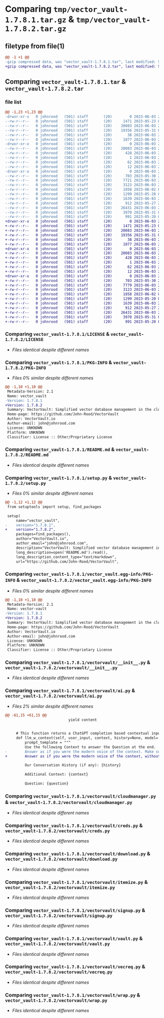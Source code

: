 # Comparing `tmp/vector_vault-1.7.8.1.tar.gz` & `tmp/vector_vault-1.7.8.2.tar.gz`

## filetype from file(1)

```diff
@@ -1 +1 @@
-gzip compressed data, was "vector_vault-1.7.8.1.tar", last modified: Sat Jun  3 22:34:58 2023, max compression
+gzip compressed data, was "vector_vault-1.7.8.2.tar", last modified: Sat Jun  3 22:37:52 2023, max compression
```

## Comparing `vector_vault-1.7.8.1.tar` & `vector_vault-1.7.8.2.tar`

### file list

```diff
@@ -1,23 +1,23 @@
-drwxr-xr-x   0 johnrood   (501) staff       (20)        0 2023-06-03 22:34:58.818089 vector_vault-1.7.8.1/
--rw-r--r--   0 johnrood   (501) staff       (20)     1471 2023-05-23 07:06:02.000000 vector_vault-1.7.8.1/LICENSE
--rw-r--r--   0 johnrood   (501) staff       (20)    20083 2023-06-03 22:34:58.817934 vector_vault-1.7.8.1/PKG-INFO
--rw-r--r--   0 johnrood   (501) staff       (20)    19356 2023-05-31 07:01:35.000000 vector_vault-1.7.8.1/README.md
--rw-r--r--   0 johnrood   (501) staff       (20)       38 2023-06-03 22:34:58.818124 vector_vault-1.7.8.1/setup.cfg
--rw-r--r--   0 johnrood   (501) staff       (20)     1077 2023-06-03 22:34:55.000000 vector_vault-1.7.8.1/setup.py
-drwxr-xr-x   0 johnrood   (501) staff       (20)        0 2023-06-03 22:34:58.815019 vector_vault-1.7.8.1/vector_vault.egg-info/
--rw-r--r--   0 johnrood   (501) staff       (20)    20083 2023-06-03 22:34:58.000000 vector_vault-1.7.8.1/vector_vault.egg-info/PKG-INFO
--rw-r--r--   0 johnrood   (501) staff       (20)      428 2023-06-03 22:34:58.000000 vector_vault-1.7.8.1/vector_vault.egg-info/SOURCES.txt
--rw-r--r--   0 johnrood   (501) staff       (20)        1 2023-06-03 22:34:58.000000 vector_vault-1.7.8.1/vector_vault.egg-info/dependency_links.txt
--rw-r--r--   0 johnrood   (501) staff       (20)       62 2023-06-03 22:34:58.000000 vector_vault-1.7.8.1/vector_vault.egg-info/requires.txt
--rw-r--r--   0 johnrood   (501) staff       (20)       12 2023-06-03 22:34:58.000000 vector_vault-1.7.8.1/vector_vault.egg-info/top_level.txt
-drwxr-xr-x   0 johnrood   (501) staff       (20)        0 2023-06-03 22:34:58.817565 vector_vault-1.7.8.1/vectorvault/
--rw-r--r--   0 johnrood   (501) staff       (20)      703 2023-05-30 23:38:32.000000 vector_vault-1.7.8.1/vectorvault/__init__.py
--rw-r--r--   0 johnrood   (501) staff       (20)     7721 2023-06-03 22:34:43.000000 vector_vault-1.7.8.1/vectorvault/ai.py
--rw-r--r--   0 johnrood   (501) staff       (20)     3123 2023-06-03 21:45:10.000000 vector_vault-1.7.8.1/vectorvault/cloudmanager.py
--rw-r--r--   0 johnrood   (501) staff       (20)     1858 2023-06-02 08:00:20.000000 vector_vault-1.7.8.1/vectorvault/creds.py
--rw-r--r--   0 johnrood   (501) staff       (20)     1299 2023-05-20 06:06:51.000000 vector_vault-1.7.8.1/vectorvault/download.py
--rw-r--r--   0 johnrood   (501) staff       (20)     1639 2023-06-03 21:45:08.000000 vector_vault-1.7.8.1/vectorvault/itemize.py
--rw-r--r--   0 johnrood   (501) staff       (20)      912 2023-05-27 23:34:48.000000 vector_vault-1.7.8.1/vectorvault/signup.py
--rw-r--r--   0 johnrood   (501) staff       (20)    26431 2023-06-03 21:45:19.000000 vector_vault-1.7.8.1/vectorvault/vault.py
--rw-r--r--   0 johnrood   (501) staff       (20)     3970 2023-05-31 06:48:55.000000 vector_vault-1.7.8.1/vectorvault/vecreq.py
--rw-r--r--   0 johnrood   (501) staff       (20)      991 2023-05-20 06:06:45.000000 vector_vault-1.7.8.1/vectorvault/wrap.py
+drwxr-xr-x   0 johnrood   (501) staff       (20)        0 2023-06-03 22:37:52.065369 vector_vault-1.7.8.2/
+-rw-r--r--   0 johnrood   (501) staff       (20)     1471 2023-05-23 07:06:02.000000 vector_vault-1.7.8.2/LICENSE
+-rw-r--r--   0 johnrood   (501) staff       (20)    20083 2023-06-03 22:37:52.065209 vector_vault-1.7.8.2/PKG-INFO
+-rw-r--r--   0 johnrood   (501) staff       (20)    19356 2023-05-31 07:01:35.000000 vector_vault-1.7.8.2/README.md
+-rw-r--r--   0 johnrood   (501) staff       (20)       38 2023-06-03 22:37:52.065412 vector_vault-1.7.8.2/setup.cfg
+-rw-r--r--   0 johnrood   (501) staff       (20)     1077 2023-06-03 22:37:45.000000 vector_vault-1.7.8.2/setup.py
+drwxr-xr-x   0 johnrood   (501) staff       (20)        0 2023-06-03 22:37:52.062211 vector_vault-1.7.8.2/vector_vault.egg-info/
+-rw-r--r--   0 johnrood   (501) staff       (20)    20083 2023-06-03 22:37:52.000000 vector_vault-1.7.8.2/vector_vault.egg-info/PKG-INFO
+-rw-r--r--   0 johnrood   (501) staff       (20)      428 2023-06-03 22:37:52.000000 vector_vault-1.7.8.2/vector_vault.egg-info/SOURCES.txt
+-rw-r--r--   0 johnrood   (501) staff       (20)        1 2023-06-03 22:37:52.000000 vector_vault-1.7.8.2/vector_vault.egg-info/dependency_links.txt
+-rw-r--r--   0 johnrood   (501) staff       (20)       62 2023-06-03 22:37:52.000000 vector_vault-1.7.8.2/vector_vault.egg-info/requires.txt
+-rw-r--r--   0 johnrood   (501) staff       (20)       12 2023-06-03 22:37:52.000000 vector_vault-1.7.8.2/vector_vault.egg-info/top_level.txt
+drwxr-xr-x   0 johnrood   (501) staff       (20)        0 2023-06-03 22:37:52.064889 vector_vault-1.7.8.2/vectorvault/
+-rw-r--r--   0 johnrood   (501) staff       (20)      703 2023-05-30 23:38:32.000000 vector_vault-1.7.8.2/vectorvault/__init__.py
+-rw-r--r--   0 johnrood   (501) staff       (20)     7779 2023-06-03 22:37:39.000000 vector_vault-1.7.8.2/vectorvault/ai.py
+-rw-r--r--   0 johnrood   (501) staff       (20)     3123 2023-06-03 21:45:10.000000 vector_vault-1.7.8.2/vectorvault/cloudmanager.py
+-rw-r--r--   0 johnrood   (501) staff       (20)     1858 2023-06-02 08:00:20.000000 vector_vault-1.7.8.2/vectorvault/creds.py
+-rw-r--r--   0 johnrood   (501) staff       (20)     1299 2023-05-20 06:06:51.000000 vector_vault-1.7.8.2/vectorvault/download.py
+-rw-r--r--   0 johnrood   (501) staff       (20)     1639 2023-06-03 21:45:08.000000 vector_vault-1.7.8.2/vectorvault/itemize.py
+-rw-r--r--   0 johnrood   (501) staff       (20)      912 2023-05-27 23:34:48.000000 vector_vault-1.7.8.2/vectorvault/signup.py
+-rw-r--r--   0 johnrood   (501) staff       (20)    26431 2023-06-03 21:45:19.000000 vector_vault-1.7.8.2/vectorvault/vault.py
+-rw-r--r--   0 johnrood   (501) staff       (20)     3970 2023-05-31 06:48:55.000000 vector_vault-1.7.8.2/vectorvault/vecreq.py
+-rw-r--r--   0 johnrood   (501) staff       (20)      991 2023-05-20 06:06:45.000000 vector_vault-1.7.8.2/vectorvault/wrap.py
```

### Comparing `vector_vault-1.7.8.1/LICENSE` & `vector_vault-1.7.8.2/LICENSE`

 * *Files identical despite different names*

### Comparing `vector_vault-1.7.8.1/PKG-INFO` & `vector_vault-1.7.8.2/PKG-INFO`

 * *Files 0% similar despite different names*

```diff
@@ -1,10 +1,10 @@
 Metadata-Version: 2.1
 Name: vector_vault
-Version: 1.7.8.1
+Version: 1.7.8.2
 Summary: VectorVault: Simplified vector database management in the cloud for machine learning and generative ai workflows
 Home-page: https://github.com/John-Rood/VectorVault
 Author: VectorVault.io
 Author-email: john@johnrood.com
 License: UNKNOWN
 Platform: UNKNOWN
 Classifier: License :: Other/Proprietary License
```

### Comparing `vector_vault-1.7.8.1/README.md` & `vector_vault-1.7.8.2/README.md`

 * *Files identical despite different names*

### Comparing `vector_vault-1.7.8.1/setup.py` & `vector_vault-1.7.8.2/setup.py`

 * *Files 0% similar despite different names*

```diff
@@ -1,12 +1,12 @@
 from setuptools import setup, find_packages
 
 setup(
     name="vector_vault",
-    version="1.7.8.1",
+    version="1.7.8.2",
     packages=find_packages(),
     author="VectorVault.io",
     author_email="john@johnrood.com",
     description="VectorVault: Simplified vector database management in the cloud for machine learning and generative ai workflows",
     long_description=open('README.md').read(),
     long_description_content_type="text/markdown",
     url="https://github.com/John-Rood/VectorVault",
```

### Comparing `vector_vault-1.7.8.1/vector_vault.egg-info/PKG-INFO` & `vector_vault-1.7.8.2/vector_vault.egg-info/PKG-INFO`

 * *Files 0% similar despite different names*

```diff
@@ -1,10 +1,10 @@
 Metadata-Version: 2.1
 Name: vector-vault
-Version: 1.7.8.1
+Version: 1.7.8.2
 Summary: VectorVault: Simplified vector database management in the cloud for machine learning and generative ai workflows
 Home-page: https://github.com/John-Rood/VectorVault
 Author: VectorVault.io
 Author-email: john@johnrood.com
 License: UNKNOWN
 Platform: UNKNOWN
 Classifier: License :: Other/Proprietary License
```

### Comparing `vector_vault-1.7.8.1/vectorvault/__init__.py` & `vector_vault-1.7.8.2/vectorvault/__init__.py`

 * *Files identical despite different names*

### Comparing `vector_vault-1.7.8.1/vectorvault/ai.py` & `vector_vault-1.7.8.2/vectorvault/ai.py`

 * *Files 2% similar despite different names*

```diff
@@ -61,15 +61,15 @@
                             yield content
                         
                     
     # This function returns a ChatGPT completion based contextual input
     def llm_w_context(self, user_input, context, history=None, model='gpt-3.5-turbo', stream=False):
         prompt_template = """
         Use the following Context to answer the Question at the end. 
-        Answer as if you were the modern voice of the context. Make sure to not just repeat what is referenced. Don't preface, and don't give any warnings at the end.
+        Answer as if you were the modern voice of the context, without mentioning or implying that your response is based on it. Make sure to not just repeat what is referenced. Don't preface or give any warnings at the end.
 
         Our Conversation History (if any): {history}
 
         Additional Context: {context}
 
         Question: {question}
```

### Comparing `vector_vault-1.7.8.1/vectorvault/cloudmanager.py` & `vector_vault-1.7.8.2/vectorvault/cloudmanager.py`

 * *Files identical despite different names*

### Comparing `vector_vault-1.7.8.1/vectorvault/creds.py` & `vector_vault-1.7.8.2/vectorvault/creds.py`

 * *Files identical despite different names*

### Comparing `vector_vault-1.7.8.1/vectorvault/download.py` & `vector_vault-1.7.8.2/vectorvault/download.py`

 * *Files identical despite different names*

### Comparing `vector_vault-1.7.8.1/vectorvault/itemize.py` & `vector_vault-1.7.8.2/vectorvault/itemize.py`

 * *Files identical despite different names*

### Comparing `vector_vault-1.7.8.1/vectorvault/signup.py` & `vector_vault-1.7.8.2/vectorvault/signup.py`

 * *Files identical despite different names*

### Comparing `vector_vault-1.7.8.1/vectorvault/vault.py` & `vector_vault-1.7.8.2/vectorvault/vault.py`

 * *Files identical despite different names*

### Comparing `vector_vault-1.7.8.1/vectorvault/vecreq.py` & `vector_vault-1.7.8.2/vectorvault/vecreq.py`

 * *Files identical despite different names*

### Comparing `vector_vault-1.7.8.1/vectorvault/wrap.py` & `vector_vault-1.7.8.2/vectorvault/wrap.py`

 * *Files identical despite different names*

